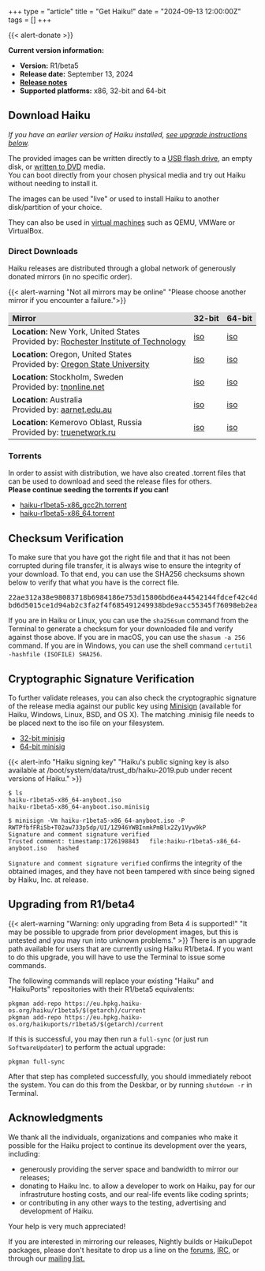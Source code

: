 +++
type = "article"
title = "Get Haiku!"
date = "2024-09-13 12:00:00Z"
tags = []
+++

{{< alert-donate >}}

<div class="box-release-info-right">
<p><strong>Current version information:</strong></p>
<ul>
	<li><strong>Version:</strong> R1/beta5</li>
	<li><strong>Release date:</strong> September 13, 2024</li>
	<li><strong><a href="/get-haiku/r1beta5/release-notes/">Release notes</a></strong></li>
	<li><strong>Supported platforms:</strong> x86, 32-bit and 64-bit</li>
</ul>
</div>

## Download Haiku

<i>If you have an earlier version of Haiku installed, [see upgrade instructions below](#upgrading-from-r1beta4).</i>

<p>The provided images can be written directly to a <a href="/guides/installing/making_haiku_usb_stick">USB flash drive</a>, an empty disk, or <a href="/get-haiku/burn-cd">written to DVD</a> media.<br /> You can boot directly from your chosen physical media and try out Haiku without needing to install it.</p>
The images can be used "live" or used to install Haiku to another disk/partition of your choice.<br />
<p>
They can also be used in <a href="/guides/virtualizing">virtual machines</a> such as QEMU, VMWare or VirtualBox.
</p>

### Direct Downloads

Haiku releases are distributed through a global network of generously donated mirrors (in no specific order).

{{< alert-warning "Not all mirrors may be online" "Please choose another mirror if you encounter a failure.">}}

<div class="nolinks">
<table id="mirrors" class="table table-hover">
<thead style="font-weight: bold;">
<tr style="background-color: light-dark(#dddddd, #222222);">
<td>Mirror</td>
<td>32-bit</td>
<td>64-bit</td>
</tr>
</thead>
<tbody>
    <tr class="link">
      <td class="location"><b>Location:</b> New York, United States <br/>Provided by: <a target="_blank" class="ext" href="http://www.rit.edu" title="RIT">Rochester Institute of Technology</a></td>
      <td><a class="track" href="https://mirrors.rit.edu/haiku/r1beta5/haiku-r1beta5-x86_gcc2h-anyboot.iso">iso</a></td>
      <td><a class="track" href="https://mirrors.rit.edu/haiku/r1beta5/haiku-r1beta5-x86_64-anyboot.iso">iso</a></td>
    </tr>
    <tr class="link">
      <td class="location"><b>Location:</b> Oregon, United States <br/>Provided by: <a target="_blank" class="ext" href="http://www.osuosl.org" title="OSUOSL">Oregon State University</a></td>
      <td><a class="track" href="https://ftp.osuosl.org/pub/haiku/r1beta5/haiku-r1beta5-x86_gcc2h-anyboot.iso">iso</a></td>
      <td><a class="track" href="https://ftp.osuosl.org/pub/haiku/r1beta5/haiku-r1beta5-x86_64-anyboot.iso">iso</a></td>
    </tr>
<!--
    <tr class="link">
      <td class="location"><b>Location:</b> North Virginia, United States<br/>Provided by: <a target="_blank" class="ext" href="https://haiku-inc.org" title="Haiku, Inc.">Haiku, Inc.</a></td>
      <td><a class="track" href="https://s3.us-east-1.wasabisys.com/haiku-release/r1beta5/haiku-r1beta5-x86_gcc2h-anyboot.iso">iso</a></td>
      <td><a class="track" href="https://s3.us-east-1.wasabisys.com/haiku-release/r1beta5/haiku-r1beta5-x86_64-anyboot.iso">iso</a></td>
    </tr>
-->
    <tr class="link">
      <td class="location"><b>Location:</b> Stockholm, Sweden <br/>Provided by: <a target="_blank" class="ext" href="http://www.tnonline.net" title="tnonline.net">tnonline.net</a></td>
      <td><a class="track" href="https://mirrors.tnonline.net/haiku/haiku-release/r1beta5/haiku-r1beta5-x86_gcc2h-anyboot.iso">iso</a></td>
      <td><a class="track" href="https://mirrors.tnonline.net/haiku/haiku-release/r1beta5/haiku-r1beta5-x86_64-anyboot.iso">iso</a></td>
    </tr>
    <tr class="link">
      <td class="location"><b>Location:</b> Australia <br/>Provided by: <a target="_blank" class="ext" href="https://aarnet.edu.au" title="aarnet.edu.au">aarnet.edu.au</a></td>
      <td><a class="track" href="https://mirror.aarnet.edu.au/pub/haiku/r1beta5/haiku-r1beta5-x86_gcc2h-anyboot.iso">iso</a></td>
      <td><a class="track" href="https://mirror.aarnet.edu.au/pub/haiku/r1beta5/haiku-r1beta5-x86_64-anyboot.iso">iso</a></td>
    </tr>
    <tr class="link">
      <td class="location"><b>Location:</b> Kemerovo Oblast, Russia <br/>Provided by: <a target="_blank" class="ext" href="http://www.truenetwork.ru" title="truenetwork.ru">truenetwork.ru</a></td>
      <td><a class="track" href="https://mirror.truenetwork.ru/haiku/release/r1beta5/haiku-r1beta5-x86_gcc2h-anyboot.iso">iso</a></td>
      <td><a class="track" href="https://mirror.truenetwork.ru/haiku/release/r1beta5/haiku-r1beta5-x86_64-anyboot.iso">iso</a></td>
    </tr>
</tbody>
</table>
</div>

### Torrents

<p>In order to assist with distribution, we have also created .torrent files that can be used to download and seed the release files for others.<br/>
<b>Please continue seeding the torrents if you can!</b></p>
<ul>
 <li><a class="track" href="https://s3.us-east-1.wasabisys.com/haiku-release/r1beta5/haiku-r1beta5-x86_gcc2h.torrent">haiku-r1beta5-x86_gcc2h.torrent</a></li>
 <li><a class="track" href="https://s3.us-east-1.wasabisys.com/haiku-release/r1beta5/haiku-r1beta5-x86_64.torrent">haiku-r1beta5-x86_64.torrent</a></li>
</ul>

## Checksum Verification

<p>To make sure that you have got the right file and that it has not been corrupted during file transfer, it is always wise to ensure the integrity of your download. To that end, you can use the SHA256 checksums shown below to verify that what you have is the correct file.</p>

<pre>
22ae312a38e98083718b6984186e753d15806bd6ea44542144fdcef42c4dcb69  haiku-r1beta5-x86_64-anyboot.iso
bd6d5015ce1d94ab2c3fa2f4f685491249938bde9acc55345f76098eb2ea424f  haiku-r1beta5-x86_gcc2h-anyboot.iso
</pre>

<p>
	If you are in Haiku or Linux, you can use the <code>sha256sum</code>
	command from the Terminal to generate a checksum for your downloaded
	file and verify against those above. If you are in macOS, you can use
	the <code>shasum -a 256</code> command. If you are in Windows, you can use
	the shell command <code>certutil -hashfile (ISOFILE) SHA256</code>.
</p>

## Cryptographic Signature Verification

<p>
To further validate releases, you can also check the cryptographic signature of the release media against our public key using <a href="https://jedisct1.github.io/minisign/">Minisign</a> (available for Haiku, Windows, Linux, BSD, and OS X). The matching .minisig file needs to be placed next to the iso file on your filesystem.
</p>

<ul>
  <li><a class="track" href="https://s3.us-east-1.wasabisys.com/haiku-release/r1beta5/haiku-r1beta5-x86_gcc2h-anyboot.iso.minisig">32-bit minisig</a></li>
  <li><a class="track" href="https://s3.us-east-1.wasabisys.com/haiku-release/r1beta5/haiku-r1beta5-x86_64-anyboot.iso.minisig">64-bit minisig</a></li>
</ul>

{{< alert-info "Haiku signing key" "Haiku's public signing key is also available at /boot/system/data/trust_db/haiku-2019.pub under recent versions of Haiku." >}}

```shell script
$ ls
haiku-r1beta5-x86_64-anyboot.iso
haiku-r1beta5-x86_64-anyboot.iso.minisig

$ minisign -Vm haiku-r1beta5-x86_64-anyboot.iso -P RWTPfbfFRi5b+T02aw733p5dp/UI/1Z946YWBInmkPmBlx2Zy1Vyw9kP
Signature and comment signature verified
Trusted comment: timestamp:1726198843	file:haiku-r1beta5-x86_64-anyboot.iso	hashed
```

`Signature and comment signature verified` confirms the integrity of the obtained images, and they
have not been tampered with since being signed by Haiku, Inc. at release.

## Upgrading from R1/beta4

{{< alert-warning "Warning: only upgrading from Beta 4 is supported!" "It may be possible to upgrade from prior development images, but this is untested and you may run into unknown problems." >}}
There is an upgrade path available for users that are currently using Haiku R1/beta4. If you want to do this upgrade, you will have to use the Terminal to issue some commands.

The following commands will replace your existing "Haiku" and "HaikuPorts" repositories with their R1/beta5 equivalents:

```shell script
pkgman add-repo https://eu.hpkg.haiku-os.org/haiku/r1beta5/$(getarch)/current
pkgman add-repo https://eu.hpkg.haiku-os.org/haikuports/r1beta5/$(getarch)/current
```

If this is successful, you may then run a `full-sync` (or just run `SoftwareUpdater`) to perform the actual upgrade:

```shell script
pkgman full-sync
```

After that step has completed successfully, you should immediately reboot the system. You can do this from the Deskbar, or by running ```shutdown -r``` in Terminal.

## Acknowledgments

We thank all the individuals, organizations and companies who make it possible for the Haiku project to continue its development over the years, including:

 * generously providing the server space and bandwidth to mirror our releases;
 * donating to Haiku Inc. to allow a developer to work on Haiku, pay for our infrastruture hosting costs, and our real-life events like coding sprints;
 * or contributing in any other ways to the testing, advertising and development of Haiku.

Your help is very much appreciated!

If you are interested in mirroring our releases, Nightly builds or HaikuDepot packages, please don't hesitate to drop us a line on the <a href="https://discuss.haiku-os.org">forums</a>, <a href="https://www.haiku-os.org/community/irc">IRC</a>, or through our <a href="https://www.freelists.org/list/haiku">mailing list.
